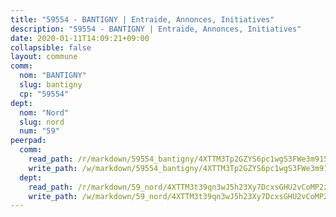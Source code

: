 ```yaml
---
title: "59554 - BANTIGNY | Entraide, Annonces, Initiatives"
description: "59554 - BANTIGNY | Entraide, Annonces, Initiatives"
date: 2020-01-11T14:09:21+09:00
collapsible: false
layout: commune
comm:
  nom: "BANTIGNY"
  slug: bantigny
  cp: "59554"
dept:
  nom: "Nord"
  slug: nord
  num: "59"
peerpad:
  comm:
    read_path: /r/markdown/59554_bantigny/4XTTM3Tp2GZYS6pc1wgS3FWe3m91577MQuK6DRv1mHbmasPJ1
    write_path: /w/markdown/59554_bantigny/4XTTM3Tp2GZYS6pc1wgS3FWe3m91577MQuK6DRv1mHbmasPJ1-K3TgUQxRvQZBrND54tubcQKCKm1VbMoKkaxspjsN2ytedzauBPgfB7FZVVaGMjdK75zhrn6z44NEaf6hPSCPSVLUYoqnpDg2KYHqYV5FVPHvwqueLP5n4iuSw8ZLbAVoWDzDyHTF
  dept:
    read_path: /r/markdown/59_nord/4XTTM3t39qn3wJ5h23Xy7DcxsGHU2vCoMP2z3iS4TUn3TrtdJ
    write_path: /w/markdown/59_nord/4XTTM3t39qn3wJ5h23Xy7DcxsGHU2vCoMP2z3iS4TUn3TrtdJ-K3TgTuZGkuZqXfr6fpmH7pGsMT6ndvZQMyRDze5QBt7XScLWHoBi246kLoDKpTH2Yo4f3AFSSJqGc2ozvNww7qPLqsDjpvahxCbQ6F5znbfjp6kVgaDcTYc9LyhwSfYuCevnvZUQ
---
```


